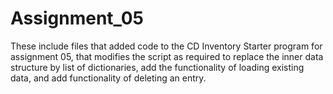 # Assignment_05
These include files that added code to the CD Inventory Starter program for assignment 05, that modifies the script as required to replace the inner data structure by list of dictionaries, add the functionality of loading existing data, and add functionality of deleting an entry. 
